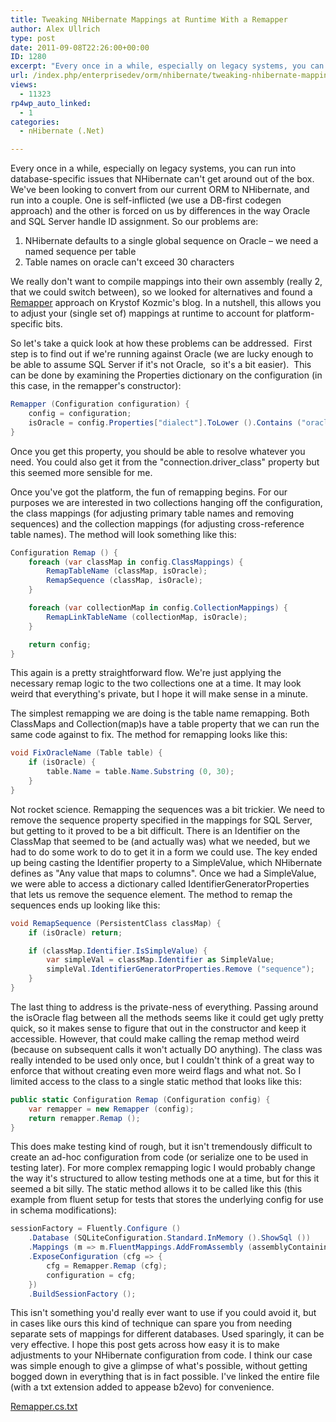 ```yaml
---
title: Tweaking NHibernate Mappings at Runtime With a Remapper
author: Alex Ullrich
type: post
date: 2011-09-08T22:26:00+00:00
ID: 1280
excerpt: "Every once in a while, especially on legacy systems, you can run into database-specific issues that NHibernate can't get around out of the box.  We've been looking to convert from our current ORM to NHibernate, and run into a couple.  One is self-inflic&hellip;"
url: /index.php/enterprisedev/orm/nhibernate/tweaking-nhibernate-mappings-at-runtime/
views:
  - 11323
rp4wp_auto_linked:
  - 1
categories:
  - nHibernate (.Net)

---
```

Every once in a while, especially on legacy systems, you can run into database-specific issues that NHibernate can't get around out of the box. We've been looking to convert from our current ORM to NHibernate, and run into a couple. One is self-inflicted (we use a DB-first codegen approach) and the other is forced on us by differences in the way Oracle and SQL Server handle ID assignment. So our problems are:

  1. NHibernate defaults to a single global sequence on Oracle – we need a named sequence per table
  2. Table names on oracle can't exceed 30 characters

We really don't want to compile mappings into their own assembly (really 2, that we could switch between), so we looked for alternatives and found a [Remapper][1] approach on Krystof Kozmic's blog. In a nutshell, this allows you to adjust your (single set of) mappings at runtime to account for platform-specific bits.

So let's take a quick look at how these problems can be addressed.  First step is to find out if we're running against Oracle (we are lucky enough to be able to assume SQL Server if it's not Oracle,  so it's a bit easier).  This can be done by examining the Properties dictionary on the configuration (in this case, in the remapper's constructor):

```csharp
Remapper (Configuration configuration) {
    config = configuration;
    isOracle = config.Properties["dialect"].ToLower ().Contains ("oracle");
}
```

Once you get this property, you should be able to resolve whatever you need. You could also get it from the "connection.driver_class" property but this seemed more sensible for me.

Once you've got the platform, the fun of remapping begins. For our purposes we are interested in two collections hanging off the configuration, the class mappings (for adjusting primary table names and removing sequences) and the collection mappings (for adjusting cross-reference table names). The method will look something like this:

```csharp
Configuration Remap () {
    foreach (var classMap in config.ClassMappings) {
        RemapTableName (classMap, isOracle);
        RemapSequence (classMap, isOracle);
    }

    foreach (var collectionMap in config.CollectionMappings) {
        RemapLinkTableName (collectionMap, isOracle);
    }

    return config;
}
```

This again is a pretty straightforward flow. We're just applying the necessary remap logic to the two collections one at a time. It may look weird that everything's private, but I hope it will make sense in a minute.

The simplest remapping we are doing is the table name remapping. Both ClassMaps and Collection(map)s have a table property that we can run the same code against to fix. The method for remapping looks like this:

```csharp
void FixOracleName (Table table) {
    if (isOracle) {
        table.Name = table.Name.Substring (0, 30);
    }
}
```

Not rocket science. Remapping the sequences was a bit trickier. We need to remove the sequence property specified in the mappings for SQL Server, but getting to it proved to be a bit difficult. There is an Identifier on the ClassMap that seemed to be (and actually was) what we needed, but we had to do some work to do to get it in a form we could use. The key ended up being casting the Identifier property to a SimpleValue, which NHibernate defines as "Any value that maps to columns". Once we had a SimpleValue, we were able to access a dictionary called IdentifierGeneratorProperties that lets us remove the sequence element. The method to remap the sequences ends up looking like this:

```csharp
void RemapSequence (PersistentClass classMap) {
    if (isOracle) return;

    if (classMap.Identifier.IsSimpleValue) {
        var simpleVal = classMap.Identifier as SimpleValue;
        simpleVal.IdentifierGeneratorProperties.Remove ("sequence");
    }
}
```

The last thing to address is the private-ness of everything. Passing around the isOracle flag between all the methods seems like it could get ugly pretty quick, so it makes sense to figure that out in the constructor and keep it accessible. However, that could make calling the remap method weird (because on subsequent calls it won't actually DO anything). The class was really intended to be used only once, but I couldn't think of a great way to enforce that without creating even more weird flags and what not. So I limited access to the class to a single static method that looks like this:

```csharp
public static Configuration Remap (Configuration config) {
    var remapper = new Remapper (config);
    return remapper.Remap ();
}
```

This does make testing kind of rough, but it isn't tremendously difficult to create an ad-hoc configuration from code (or serialize one to be used in testing later). For more complex remapping logic I would probably change the way it's structured to allow testing methods one at a time, but for this it seemed a bit silly. The static method allows it to be called like this (this example from fluent setup for tests that stores the underlying config for use in schema modifications):

```csharp
sessionFactory = Fluently.Configure ()
    .Database (SQLiteConfiguration.Standard.InMemory ().ShowSql ())
    .Mappings (m => m.FluentMappings.AddFromAssembly (assemblyContainingMapping))
    .ExposeConfiguration (cfg => {
        cfg = Remapper.Remap (cfg);
        configuration = cfg;
    })
    .BuildSessionFactory ();
```

This isn't something you'd really ever want to use if you could avoid it, but in cases like ours this kind of technique can spare you from needing separate sets of mappings for different databases. Used sparingly, it can be very effective. I hope this post gets across how easy it is to make adjustments to your NHibernate configuration from code. I think our case was simple enough to give a glimpse of what's possible, without getting bogged down in everything that is in fact possible. I've linked the entire file (with a txt extension added to appease b2evo) for convenience.

[Remapper.cs.txt][2]

 [1]: http://devlicio.us/blogs/krzysztof_kozmic/archive/2009/08/17/adjusting-nhibernate-mapping-for-tests.aspx
 [2]: /wp-content/uploads/blogs/EnterpriseDev/Tweaking-NHibernate-Mappings-Remapper/Remapper.cs.txt?mtime=1315527513